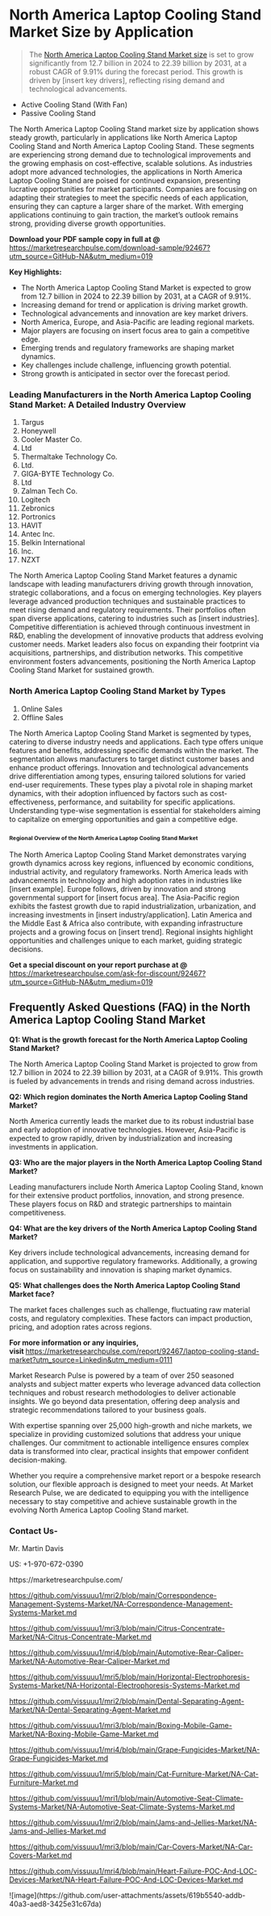 <h1>North America Laptop Cooling Stand Market&nbsp;Size by Application</h1><blockquote><p>The <a href="https://marketresearchpulse.com/download-sample/92467?utm_source=GitHub-NA&amp;utm_medium=019">North America Laptop Cooling Stand Market size</a> is set to grow significantly from 12.7 billion in 2024 to 22.39 billion by 2031, at a robust CAGR of 9.91% during the forecast period. This growth is driven by [insert key drivers], reflecting rising demand and technological advancements.</p></blockquote><ul><li>Active Cooling Stand (With Fan)<li> Passive Cooling Stand</li></ul><p>The North America Laptop Cooling Stand market size by application shows steady growth, particularly in applications like North America Laptop Cooling Stand and North America Laptop Cooling Stand. These segments are experiencing strong demand due to technological improvements and the growing emphasis on cost-effective, scalable solutions. As industries adopt more advanced technologies, the applications in North America Laptop Cooling Stand are poised for continued expansion, presenting lucrative opportunities for market participants. Companies are focusing on adapting their strategies to meet the specific needs of each application, ensuring they can capture a larger share of the market. With emerging applications continuing to gain traction, the market’s outlook remains strong, providing diverse growth opportunities.</p><p><strong>Download your PDF sample copy in full at @ </strong><a href="https://marketresearchpulse.com/download-sample/92467?utm_source=GitHub-NA&amp;utm_medium=019">https://marketresearchpulse.com/download-sample/92467?utm_source=GitHub-NA&amp;utm_medium=019</a></p><p><strong>Key Highlights: </strong></p><ul><li>The North America Laptop Cooling Stand Market is expected to grow from 12.7 billion in 2024 to 22.39 billion by 2031, at a CAGR of 9.91%.</li><li>Increasing demand for trend or application is driving market growth.</li><li>Technological advancements and innovation are key market drivers.</li><li>North America, Europe, and Asia-Pacific are leading regional markets.</li><li>Major players are focusing on insert focus area to gain a competitive edge.</li><li>Emerging trends and regulatory frameworks are shaping market dynamics.</li><li>Key challenges include challenge, influencing growth potential.</li><li>Strong growth is anticipated in sector over the forecast period.</li></ul><h3>Leading Manufacturers in the North America Laptop Cooling Stand Market: A Detailed Industry Overview</h3><ol><li>Targus</li><li>Honeywell</li><li>Cooler Master Co.</li><li>Ltd</li><li>Thermaltake Technology Co.</li><li>Ltd.</li><li>GIGA-BYTE Technology Co.</li><li>Ltd</li><li>Zalman Tech Co.</li><li>Logitech</li><li>Zebronics</li><li>Portronics</li><li>HAVIT</li><li>Antec Inc.</li><li>Belkin International</li><li>Inc.</li><li>NZXT</li></ol><div class="flex max-w-full flex-col flex-grow"><div class="min-h-8 text-message flex w-full flex-col items-end gap-2 whitespace-normal break-words [.text-message+&amp;]:mt-5" dir="auto" data-message-author-role="assistant" data-message-id="fd8432e4-4910-450d-b182-61b7bfb0a01f" data-message-model-slug="gpt-4o"><div class="flex w-full flex-col gap-1 empty:hidden first:pt-[3px]"><div class="markdown prose w-full break-words dark:prose-invert light"><p>The North America Laptop Cooling Stand Market features a dynamic landscape with leading manufacturers driving growth through innovation, strategic collaborations, and a focus on emerging technologies. Key players leverage advanced production techniques and sustainable practices to meet rising demand and regulatory requirements. Their portfolios often span diverse applications, catering to industries such as [insert industries]. Competitive differentiation is achieved through continuous investment in R&amp;D, enabling the development of innovative products that address evolving customer needs. Market leaders also focus on expanding their footprint via acquisitions, partnerships, and distribution networks. This competitive environment fosters advancements, positioning the North America Laptop Cooling Stand Market for sustained growth.</p></div></div></div></div><h3>North America Laptop Cooling Stand Market by Types</h3><ol><li>Online Sales<li> Offline Sales</li></ol><div class="flex max-w-full flex-col flex-grow"><div class="min-h-8 text-message flex w-full flex-col items-end gap-2 whitespace-normal break-words [.text-message+&amp;]:mt-5" dir="auto" data-message-author-role="assistant" data-message-id="084470be-0bb7-4664-bddf-5156b4f41249" data-message-model-slug="gpt-4o-mini"><div class="flex w-full flex-col gap-1 empty:hidden first:pt-[3px]"><div class="markdown prose w-full break-words dark:prose-invert light"><p>The North America Laptop Cooling Stand Market is segmented by types, catering to diverse industry needs and applications. Each type offers unique features and benefits, addressing specific demands within the market. The segmentation allows manufacturers to target distinct customer bases and enhance product offerings. Innovation and technological advancements drive differentiation among types, ensuring tailored solutions for varied end-user requirements. These types play a pivotal role in shaping market dynamics, with their adoption influenced by factors such as cost-effectiveness, performance, and suitability for specific applications. Understanding type-wise segmentation is essential for stakeholders aiming to capitalize on emerging opportunities and gain a competitive edge.</p></div></div></div></div><h3><span style="font-size: 11px;">Regional Overview of the North America Laptop Cooling Stand Market</span></h3><div class="flex max-w-full flex-col flex-grow"><div class="min-h-8 text-message flex w-full flex-col items-end gap-2 whitespace-normal break-words [.text-message+&amp;]:mt-5" dir="auto" data-message-author-role="assistant" data-message-id="e9038762-ce64-4e30-91c9-9bd413514231" data-message-model-slug="gpt-4o-mini"><div class="flex w-full flex-col gap-1 empty:hidden first:pt-[3px]"><div class="markdown prose w-full break-words dark:prose-invert light"><p>The North America Laptop Cooling Stand Market demonstrates varying growth dynamics across key regions, influenced by economic conditions, industrial activity, and regulatory frameworks. North America leads with advancements in technology and high adoption rates in industries like [insert example]. Europe follows, driven by innovation and strong governmental support for [insert focus area]. The Asia-Pacific region exhibits the fastest growth due to rapid industrialization, urbanization, and increasing investments in [insert industry/application]. Latin America and the Middle East &amp; Africa also contribute, with expanding infrastructure projects and a growing focus on [insert trend]. Regional insights highlight opportunities and challenges unique to each market, guiding strategic decisions.</p></div></div></div></div><p><strong>Get a special discount on your report purchase at @ </strong><a href="https://marketresearchpulse.com/ask-for-discount/92467?utm_source=GitHub-NA&amp;utm_medium=019">https://marketresearchpulse.com/ask-for-discount/92467?utm_source=GitHub-NA&amp;utm_medium=019</a></p><h2>Frequently Asked Questions (FAQ) in the North America Laptop Cooling Stand Market</h2><p><strong>Q1: What is the growth forecast for the North America Laptop Cooling Stand Market?</strong></p><p>The North America Laptop Cooling Stand Market is projected to grow from 12.7 billion in 2024 to 22.39 billion by 2031, at a CAGR of 9.91%. This growth is fueled by advancements in trends and rising demand across industries.</p><p><strong>Q2: Which region dominates the North America Laptop Cooling Stand Market?</strong></p><p>North America currently leads the market due to its robust industrial base and early adoption of innovative technologies. However, Asia-Pacific is expected to grow rapidly, driven by industrialization and increasing investments in application.</p><p><strong>Q3: Who are the major players in the North America Laptop Cooling Stand Market?</strong></p><p>Leading manufacturers include North America Laptop Cooling Stand, known for their extensive product portfolios, innovation, and strong presence. These players focus on R&amp;D and strategic partnerships to maintain competitiveness.</p><p><strong>Q4: What are the key drivers of the North America Laptop Cooling Stand Market?</strong></p><p>Key drivers include technological advancements, increasing demand for application, and supportive regulatory frameworks. Additionally, a growing focus on sustainability and innovation is shaping market dynamics.</p><p><strong>Q5: What challenges does the North America Laptop Cooling Stand Market face?</strong></p><p>The market faces challenges such as challenge, fluctuating raw material costs, and regulatory complexities. These factors can impact production, pricing, and adoption rates across regions.</p><p><strong>For more information or any inquiries, visit&nbsp;</strong><a href="https://marketresearchpulse.com/report/92467/laptop-cooling-stand-market?utm_source=Linkedin&utm_medium=0111">https://marketresearchpulse.com/report/92467/laptop-cooling-stand-market?utm_source=Linkedin&utm_medium=0111</a></p><p>Market Research Pulse is powered by a team of over 250 seasoned analysts and subject matter experts who leverage advanced data collection techniques and robust research methodologies to deliver actionable insights. We go beyond data presentation, offering deep analysis and strategic recommendations tailored to your business goals.</p><p>With expertise spanning over 25,000 high-growth and niche markets, we specialize in providing customized solutions that address your unique challenges. Our commitment to actionable intelligence ensures complex data is transformed into clear, practical insights that empower confident decision-making.</p><p>Whether you require a comprehensive market report or a bespoke research solution, our flexible approach is designed to meet your needs. At Market Research Pulse, we are dedicated to equipping you with the intelligence necessary to stay competitive and achieve sustainable growth in the evolving North America Laptop Cooling Stand market.</p><h3><strong>Contact Us-</strong></h3><p>Mr. Martin Davis</p><p>US: +1-970-672-0390</p><p>https://marketresearchpulse.com/</p><p><a href="https://github.com/vissuuu1/mri2/blob/main/Correspondence-Management-Systems-Market/NA-Correspondence-Management-Systems-Market.md">https://github.com/vissuuu1/mri2/blob/main/Correspondence-Management-Systems-Market/NA-Correspondence-Management-Systems-Market.md</a></p><p><a href="https://github.com/vissuuu1/mri3/blob/main/Citrus-Concentrate-Market/NA-Citrus-Concentrate-Market.md">https://github.com/vissuuu1/mri3/blob/main/Citrus-Concentrate-Market/NA-Citrus-Concentrate-Market.md</a></p><p><a href="https://github.com/vissuuu1/mri4/blob/main/Automotive-Rear-Caliper-Market/NA-Automotive-Rear-Caliper-Market.md">https://github.com/vissuuu1/mri4/blob/main/Automotive-Rear-Caliper-Market/NA-Automotive-Rear-Caliper-Market.md</a></p><p><a href="https://github.com/vissuuu1/mri5/blob/main/Horizontal-Electrophoresis-Systems-Market/NA-Horizontal-Electrophoresis-Systems-Market.md">https://github.com/vissuuu1/mri5/blob/main/Horizontal-Electrophoresis-Systems-Market/NA-Horizontal-Electrophoresis-Systems-Market.md</a></p><p><a href="https://github.com/vissuuu1/mri2/blob/main/Dental-Separating-Agent-Market/NA-Dental-Separating-Agent-Market.md">https://github.com/vissuuu1/mri2/blob/main/Dental-Separating-Agent-Market/NA-Dental-Separating-Agent-Market.md</a></p><p><a href="https://github.com/vissuuu1/mri3/blob/main/Boxing-Mobile-Game-Market/NA-Boxing-Mobile-Game-Market.md">https://github.com/vissuuu1/mri3/blob/main/Boxing-Mobile-Game-Market/NA-Boxing-Mobile-Game-Market.md</a></p><p><a href="https://github.com/vissuuu1/mri4/blob/main/Grape-Fungicides-Market/NA-Grape-Fungicides-Market.md">https://github.com/vissuuu1/mri4/blob/main/Grape-Fungicides-Market/NA-Grape-Fungicides-Market.md</a></p><p><a href="https://github.com/vissuuu1/mri5/blob/main/Cat-Furniture-Market/NA-Cat-Furniture-Market.md">https://github.com/vissuuu1/mri5/blob/main/Cat-Furniture-Market/NA-Cat-Furniture-Market.md</a></p><p><a href="https://github.com/vissuuu1/mri1/blob/main/Automotive-Seat-Climate-Systems-Market/NA-Automotive-Seat-Climate-Systems-Market.md">https://github.com/vissuuu1/mri1/blob/main/Automotive-Seat-Climate-Systems-Market/NA-Automotive-Seat-Climate-Systems-Market.md</a></p><p><a href="https://github.com/vissuuu1/mri2/blob/main/Jams-and-Jellies-Market/NA-Jams-and-Jellies-Market.md">https://github.com/vissuuu1/mri2/blob/main/Jams-and-Jellies-Market/NA-Jams-and-Jellies-Market.md</a></p><p><a href="https://github.com/vissuuu1/mri3/blob/main/Car-Covers-Market/NA-Car-Covers-Market.md">https://github.com/vissuuu1/mri3/blob/main/Car-Covers-Market/NA-Car-Covers-Market.md</a></p><p><a href="https://github.com/vissuuu1/mri4/blob/main/Heart-Failure-POC-And-LOC-Devices-Market/NA-Heart-Failure-POC-And-LOC-Devices-Market.md">https://github.com/vissuuu1/mri4/blob/main/Heart-Failure-POC-And-LOC-Devices-Market/NA-Heart-Failure-POC-And-LOC-Devices-Market.md</a></p>
![image](https://github.com/user-attachments/assets/619b5540-addb-40a3-aed8-3425e31c67da)
